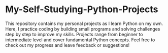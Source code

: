 # My-Self-Studying-Python-Projects
 This repository contains my personal projects as I learn Python on my own. Here, I practice coding by building small programs and solving challenges step by step to improve my skills. Projects range from beginner to intermediate level and cover fundamental Python concepts.  Feel free to check out my progress and leave feedback or suggestions!
